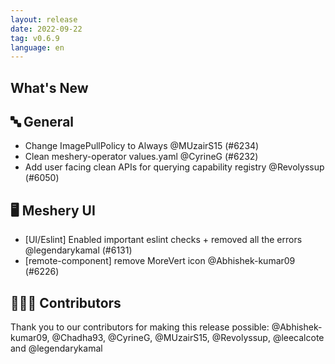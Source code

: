 ```yaml
---
layout: release
date: 2022-09-22
tag: v0.6.9
language: en
---
```


## What's New

## 🔤 General

- Change ImagePullPolicy to Always @MUzairS15 (#6234)
- Clean meshery-operator values.yaml @CyrineG (#6232)
- Add user facing clean APIs for querying capability registry @Revolyssup (#6050)

## 🖥 Meshery UI

- [UI/Eslint] Enabled important eslint checks + removed all the errors @legendarykamal (#6131)
- [remote-component] remove MoreVert icon @Abhishek-kumar09 (#6226)

## 👨🏽‍💻 Contributors

Thank you to our contributors for making this release possible:
@Abhishek-kumar09, @Chadha93, @CyrineG, @MUzairS15, @Revolyssup, @leecalcote and @legendarykamal
